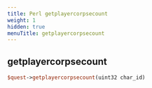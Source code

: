 ```yaml
---
title: Perl getplayercorpsecount
weight: 1
hidden: true
menuTitle: getplayercorpsecount
---
```

## getplayercorpsecount
```perl
$quest->getplayercorpsecount(uint32 char_id)
```
